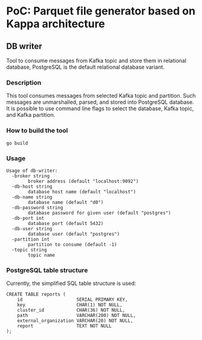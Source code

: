 # PoC: Parquet file generator based on Kappa architecture

## DB writer

Tool to consume messages from Kafka topic and store them in relational
database, PostgreSQL is the default relational database variant.

### Description

This tool consumes messages from selected Kafka topic and partition. Such
messages are unmarshalled, parsed, and stored into PostgreSQL database. It is
possible to use command line flags to select the database, Kafka topic, and
Kafka partition.

### How to build the tool

```
go build
```

### Usage

```
Usage of db-writer:
  -broker string
        broker address (default "localhost:9092")
  -db-host string
        database host name (default "localhost")
  -db-name string
        database name (default "d0")
  -db-password string
        database password for given user (default "postgres")
  -db-port int
        database port (default 5432)
  -db-user string
        database user (default "postgres")
  -partition int
        partition to consume (default -1)
  -topic string
        topic name

```

### PostgreSQL table structure

Currently, the simplified SQL table structure is used:

```
CREATE TABLE reports (
    id                    SERIAL PRIMARY KEY,
    key                   CHAR(1) NOT NULL,
    cluster_id            CHAR(36) NOT NULL,
    path                  VARCHAR(200) NOT NULL,
    external_organization VARCHAR(20) NOT NULL,
    report                TEXT NOT NULL
);
```
